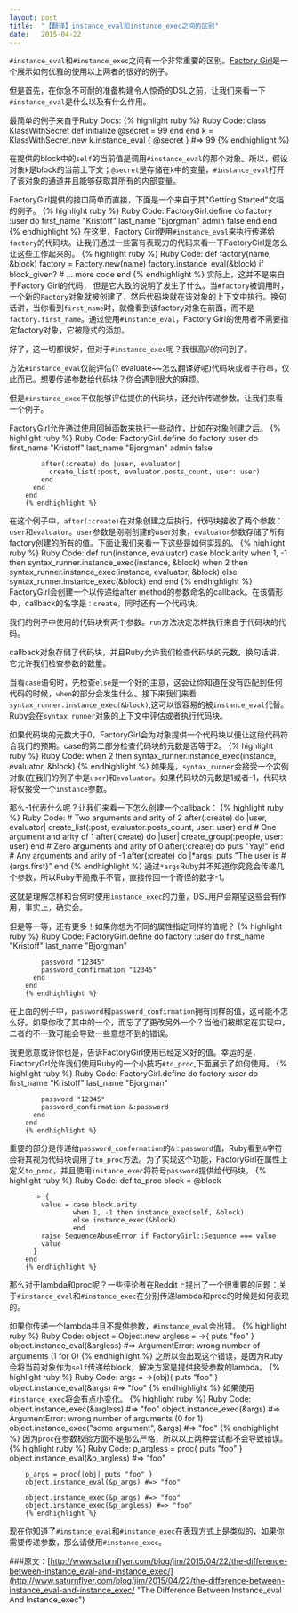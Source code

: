 ```yaml
---
layout: post
title:  "【翻译】instance_eval和instance_exec之间的区别"
date:   2015-04-22
---
```


`#instance_eval`和`#instance_exec`之间有一个非常重要的区别。<a href="https://github.com/thoughtbot/factory_girl">Factory Girl</a>是一个展示如何优雅的使用以上两者的很好的例子。

但是首先，在你急不可耐的准备构建令人惊奇的DSL之前，让我们来看一下`#instance_eval`是什么以及有什么作用。

最简单的例子来自于Ruby Docs:
        {% highlight ruby %}
        Ruby Code:
		class KlassWithSecret
		  def initialize
		    @secret = 99
		  end
		end
		k = KlassWithSecret.new
		k.instance_eval { @secret } #=> 99
		{% endhighlight %}

在提供的block中的`self`的当前值是调用`#instance_eval`的那个对象。所以，假设对象`k`是block的当前上下文；`@secret`是存储在`k`中的变量，`#instance_eval`打开了该对象的通道并且能够获取其所有的内部变量。

FactoryGirl提供的接口简单而直接，下面是一个来自于其"Getting Started"文档的例子。
        {% highlight ruby %}
        Ruby Code:
		FactoryGirl.define do
		  factory :user do
		    first_name "Kristoff"
		    last_name  "Bjorgman"
		    admin false
		  end
		end
        {% endhighlight %}
在这里，Factory Girl使用`#instance_eval`来执行传递给`factory`的代码块。让我们通过一些富有表现力的代码来看一下FactoryGirl是怎么让这些工作起来的。
        {% highlight ruby %}
        Ruby Code:
		def factory(name, &block)
		  factory = Factory.new(name)
		  factory.instance_eval(&block) if block_given?
		  # ... more code
		end
        {% endhighlight %}
实际上，这并不是来自于Factory Girl的代码， 但是它大致的说明了发生了什么。当`#factory`被调用时，一个新的`Factory`对象就被创建了，然后代码块就在该对象的上下文中执行。换句话讲，当你看到`first_name`时，就像看到该factory对象在前面，而不是`factory.first_name`。通过使用`#instance_eval`，Factory Girl的使用者不需要指定factory对象，它被隐式的添加。

好了，这一切都很好，但对于`#instance_exec`呢？我很高兴你问到了。

方法`#instance_eval`仅能评估(? evaluate~~怎么翻译好呢)代码块或者字符串，仅此而已。想要传递参数给代码块？你会遇到很大的麻烦。

但是`#instance_exec`不仅能够评估提供的代码块，还允许传递参数。让我们来看一个例子。

FactoryGirl允许通过使用回掉函数来执行一些动作，比如在对象创建之后。
        {% highlight ruby %}
        Ruby Code:
		FactoryGirl.define do
		  factory :user do
		    first_name "Kristoff"
		    last_name "Bjorgman"
		    admin false
		
		    after(:create) do |user, evaluator|
		      create_list(:post, evaluator.posts_count, user: user)
		    end
		  end
		end
		{% endhighlight %}
在这个例子中，`after(:create)`在对象创建之后执行，代码块接收了两个参数：`user`和`evaluator`。`user`参数是刚刚创建的user对象，`evaluator`参数存储了所有factory创建的所有的值。下面让我们来看一下这些是如何实现的。
		{% highlight ruby %}
		Ruby Code:
		def run(instance, evaluator)
		  case block.arity
		  when 1, -1 then syntax_runner.instance_exec(instance, &block)
		  when 2 then syntax_runner.instance_exec(instance, evaluator, &block)
		  else        syntax_runner.instance_exec(&block)
		  end
		end
        {% endhighlight %}
FactoryGirl会创建一个以传递给after method的参数命名的callback。在该情形中，callback的名字是`：create`，同时还有一个代码块。

我们的例子中使用的代码块有两个参数。`run`方法决定怎样执行来自于代码块的代码。

callback对象存储了代码块，并且Ruby允许我们检查代码块的元数，换句话讲，它允许我们检查参数的数量。

当看`case`语句时，先检查`else`是一个好的主意，这会让你知道在没有匹配到任何代码的时候，`when`的部分会发生什么。接下来我们来看`syntax_runner.instance_exec(&block)`,这可以很容易的被`instance_eval`代替。Ruby会在`syntax_runner`对象的上下文中评估或者执行代码块。

如果代码块的元数大于0，FactoryGirl会为对象提供一个代码块以便让这段代码符合我们的预期。case的第二部分检查代码块的元数是否等于2。
    {% highlight ruby %}
    Ruby Code:
    when 2 then syntax_runner.instance_exec(instance, evaluator, &block)
    {% endhighlight %}
如果是，`syntax_runner`会接受一个实例对象(在我们的例子中是`user`)和`evaluator`。如果代码块的元数是1或者-1，代码块将仅接受一个`instance`参数。

那么-1代表什么呢？让我们来看一下怎么创建一个callback：
		{% highlight ruby %}
		Ruby Code:
		# Two arguments and arity of 2
		after(:create) do |user, evaluator|
		  create_list(:post, evaluator.posts_count, user: user)
		end
		# One argument and arity of 1
		after(:create) do |user|
		  create_group(:people, user: user)
		end
		# Zero arguments and arity of 0
		after(:create) do
		  puts "Yay!"
		end
		# Any arguments and arity of -1
		after(:create) do |*args|
		  puts "The user is #{args.first}"
		end
        {% endhighlight %}
通过`*args`Ruby并不知道你究竟会传递几个参数，所以Ruby干脆撒手不管，直接传回一个奇怪的数字-1。

这就是理解怎样和合何时使用`instance_exec`的力量，DSL用户会期望这些会有作用，事实上，确实会。

但是等一等，还有更多！如果你想为不同的属性指定同样的值呢？
        {% highlight ruby %}
        Ruby Code:
		FactoryGirl.define do
		  factory :user do
		    first_name "Kristoff"
		    last_name  "Bjorgman"
		
		    password "12345"
		    password_confirmation "12345"
		  end
		end
		{% endhighlight %}
在上面的例子中，`password`和`password_confirmation`拥有同样的值，这可能不怎么好。如果你改了其中的一个，而忘了了更改另外一个？当他们被绑定在实现中，二者的不一致可能会导致一些意想不到的错误。

我更愿意或许你也是，告诉FactoryGirl使用已经定义好的值。幸运的是，FiactoryGrl允许我们使用Ruby的一个小技巧`#to_proc`,下面展示了如何使用。
        {% highlight ruby %}
        Ruby Code:
		FactoryGirl.define do
		  factory :user do
		    first_name "Kristoff"
		    last_name  "Bjorgman"
		
		    password "12345"
		    password_confirmation &:password
		  end
		end
		{% endhighlight %}
重要的部分是传递给`password_conformation`的`&：password`值，Ruby看到`&`字符会将其视为代码块调用了`to_proc`方法。为了实现这个功能，FactoryGirl在属性上定义`to_proc`，并且使用`instance_exec`将符号`password`提供给代码块。
        {% highlight ruby %}
        Ruby Code:
		def to_proc
		  block = @block
		
		  -> {
		    value = case block.arity
		            when 1, -1 then instance_exec(self, &block)
		            else instance_exec(&block)
		            end
		    raise SequenceAbuseError if FactoryGirl::Sequence === value
		    value
		  }
		end
        {% endhighlight %}
那么对于lambda和proc呢？一些评论者在Reddit上提出了一个很重要的问题：关于`#instance_eval`和`#instance_exec`在分别传递lambda和proc的时候是如何表现的。

如果你传递一个lambda并且不提供参数，`#instance_eval`会出错。
	    {% highlight ruby %}
	    Ruby Code:
		object = Object.new
		argless = ->{ puts "foo" }
		object.instance_eval(&argless) #=> ArgumentError: wrong number of arguments (1 for 0)
        {% endhighlight %}
之所以会出现这个错误，是因为Ruby会将当前对象作为`self`传递给block，解决方案是提供接受参数的lambda。
        {% highlight ruby %}
        Ruby Code:
		args = ->(obj){ puts "foo" }
		object.instance_eval(&args) #=> "foo"
		{% endhighlight %}
如果使用`#instance_exec`将会有点小变化。
        {% highlight ruby %}
        Ruby Code:
		object.instance_exec(&argless) #=> "foo"
		object.instance_exec(&args) #=> ArgumentError: wrong number of arguments (0 for 1)
		object.instance_exec("some argument", &args) #=> "foo"
        {% endhighlight %}
因为`proc`在参数校验方面不是那么严格，所以以上两种尝试都不会导致错误。
        {% highlight ruby %}
        Ruby Code:
		p_argless = proc{ puts "foo" }
		object.instance_eval(&p_argless) #=> "foo"
		
		p_args = proc{|obj| puts "foo" }
		object.instance_eval(&p_args) #=> "foo"
		
		object.instance_exec(&p_args) #=> "foo"
		object.instance_exec(&p_argless) #=> "foo"
        {% endhighlight %}
现在你知道了`#instance_eval`和`#instance_exec`在表现方式上是类似的，如果你需要传递参数，那么请使用`#instance_exec`。

###原文：[http://www.saturnflyer.com/blog/jim/2015/04/22/the-difference-between-instance_eval-and-instance_exec/](http://www.saturnflyer.com/blog/jim/2015/04/22/the-difference-between-instance_eval-and-instance_exec/ "The Difference Between Instance_eval And Instance_exec")

